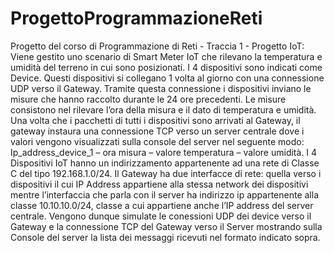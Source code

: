# ProgettoProgrammazioneReti
Progetto del corso di Programmazione di Reti - Traccia 1 - Progetto IoT: 
Viene gestito uno scenario di Smart Meter IoT che rilevano la temperatura e umidità del
terreno in cui sono posizionati. I 4 dispositivi sono indicati come Device.
Questi dispositivi si collegano 1 volta al giorno con una connessione UDP verso il Gateway.
Tramite questa connessione i dispositivi inviano le misure che hanno raccolto durante le 24 ore
precedenti. Le misure consistono nel rilevare l’ora della misura e il dato di
temperatura e umidità.
Una volta che i pacchetti di tutti i dispositivi sono arrivati al Gateway, il gateway instaura una
connessione TCP verso un server centrale dove i valori vengono visualizzati sulla console del
server nel seguente modo:
Ip_address_device_1 – ora misura – valore temperatura – valore umidità.
I 4 Dispositivi IoT hanno un indirizzamento appartenente ad una rete di Classe C del tipo
192.168.1.0/24.
Il Gateway ha due interfacce di rete: quella verso i dispositivi il cui IP Address appartiene alla
stessa network dei dispositivi mentre l’interfaccia che parla con il server ha indirizzo ip
appartenente alla classe 10.10.10.0/24, classe a cui appartiene anche l’IP address del server
centrale.
Vengono dunque simulate le conessioni UDP dei device verso il Gateway e la connessione TCP del
Gateway verso il Server mostrando sulla Console del server la lista dei messaggi ricevuti nel
formato indicato sopra. 
